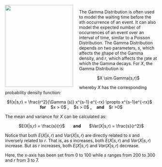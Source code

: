 <img src="http://s.quickmeme.com/img/eb/ebe7556b5b0b0d91e11e8f00567394a6079d6396f8c86e969936509fe946ee9f.jpg" width="225" height="270" align="left" style="margin-right: 20px;">

The Gamma Distribution is often used to model the waiting time before the <i>s</i>th occurrence of an event. It can also model the expected number of occurrences of an event over an interval of time, similar to a Poisson Distribution. The Gamma Distribution depends on two parameters, $s$, which affects the <i><u>s</u></i>hape of the Gamma density, and $r$, which affects the <i><u>r</u></i>ate at which the Gamma decays. For $X$, the Gamma Distribution is:

<center> $X \sim Gamma(s,r)$</center>

whereby $X$ has the corresponding probability density function:

<center>$f(x|s,r) = \frac{r^2}{\Gamma (s)} x^{s-1} e^{-rx} \propto x^{s-1}e^{-rx}$ &nbsp;&nbsp; <b>for</b> &nbsp;&nbsp; $x > 0$ <b>,</b> &nbsp;&nbsp; $s > 0$ <b>,</b> &nbsp;&nbsp; <b> and </b> &nbsp;&nbsp; $r >0$</center>

The mean and variance for $X$ can be calculated as:

<center>$E(X|s,r) = \frac{s}{r}$ &nbsp;&nbsp;&nbsp;&nbsp;&nbsp; <b> and </b> &nbsp;&nbsp;&nbsp;&nbsp;&nbsp; $Var(X|s,r) = \frac{s}{r^2}$  </center>

Notice that both $E(X|s,r)$ and $Var(X|s,r)$ are directly related to $s$ and inversely related to $r$. That is, as $s$ increases, both $E(X|s,r)$ and $Var(X|s,r)$ increase. But as $r$ increases, both $E(X|s,r)$ and $Var(X|s,r)$ decrease.

Here, the x-axis has been set from 0 to 100 while $s$ ranges from 200 to 300 and $r$ from 3 to 7.
